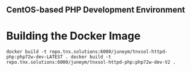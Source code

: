 CentOS-based PHP Development Environment
------------------------------------------


Building the Docker Image
===========================

   `
    docker build -t repo.tnx.solutions:6000/juneym/tnxsol-httpd-php:php72w-dev-LATEST .
    docker build -t repo.tnx.solutions:6000/juneym/tnxsol-httpd-php:php72w-dev-V2 .
   `

